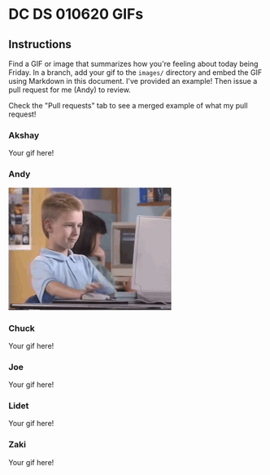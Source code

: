 # DC DS 010620 GIFs

## Instructions

Find a GIF or image that summarizes how you're feeling about today being Friday.  In a branch, add your gif to the `images/` directory and embed the GIF using Markdown in this document.  I've provided an example!  Then issue a pull request for me (Andy) to review.

Check the "Pull requests" tab to see a merged example of what my pull request!

### Akshay
Your gif here!

### Andy
![Andy's Gif](images/andy.gif)

### Chuck
Your gif here!

### Joe
Your gif here!

### Lidet
Your gif here!

### Zaki
Your gif here!
